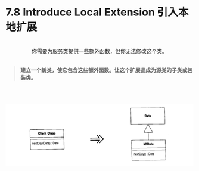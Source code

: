 # 7.8 Introduce Local Extension 引入本地扩展

<br>

<center>你需要为服务类提供一些额外函数，但你无法修改这个类。</center>

<br>

> **建立一个新类，使它包含这些额外函数。让这个扩展品成为源类的子类或包装类。**

<br>



<br>

![image-20210905223711287](https://raw.githubusercontent.com/huxiaoning/img/master/image-20210905223711287.png)

<br>

